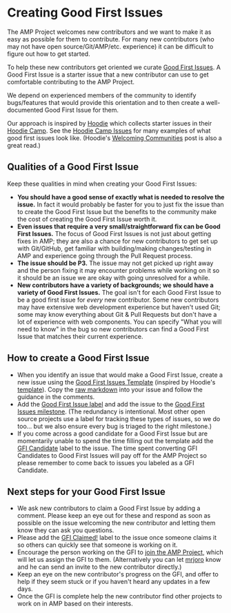 # Creating Good First Issues

The AMP Project welcomes new contributors and we want to make it as easy as possible for them to contribute.  For many new contributors (who may not have open source/Git/AMP/etc. experience) it can be difficult to figure out how to get started.

To help these new contributors get oriented we curate [Good First Issues](https://github.com/ampproject/amphtml/labels/good%20first%20issue).  A Good First Issue is a starter issue that a new contributor can use to get comfortable contributing to the AMP Project.

We depend on experienced members of the community to identify bugs/features that would provide this orientation and to then create a well-documented Good First Issue for them.

Our approach is inspired by [Hoodie](http://hood.ie/) which collects starter issues in their [Hoodie Camp](https://github.com/hoodiehq/camp).  See the [Hoodie Camp Issues](https://github.com/hoodiehq/camp/issues) for many examples of what good first issues look like.  (Hoodie's [Welcoming Communities](http://hood.ie/blog/welcoming-communities.html) post is also a great read.)

## Qualities of a Good First Issue

Keep these qualities in mind when creating your Good First Issues:

* **You should have a good sense of exactly what is needed to resolve the issue.**  In fact it would probably be faster for you to just fix the issue than to create the Good First Issue but the benefits to the community make the cost of creating the Good First Issue worth it.
* **Even issues that require a very small/straightforward fix can be Good First Issues.**  The focus of Good First Issues is not just about getting fixes in AMP; they are also a chance for new contributors to get set up with Git/GitHub, get familiar with building/making changes/testing in AMP and experience going through the Pull Request process.
* **The issue should be P3.**  The issue may not get picked up right away and the person fixing it may encounter problems while working on it so it should be an issue we are okay with going unresolved for a while.
* **New contributors have a variety of backgrounds; we should have a variety of Good First Issues.**  The goal isn't for each Good First Issue to be a good first issue for _every_ new contributor.  Some new contributors may have extensive web development experience but haven't used Git; some may know everything about Git & Pull Requests but don't have a lot of experience with web components.  You can specify "What you will need to know" in the bug so new contributors can find a Good First Issue that matches their current experience.

## How to create a Good First Issue

* When you identify an issue that would make a Good First Issue, create a new issue using the [Good First Issues Template](good-first-issues-template.md) (inspired by Hoodie's [template](https://github.com/hoodiehq/camp/blob/gh-pages/ISSUE_TEMPLATE.md)).  Copy the [raw markdown](https://raw.githubusercontent.com/ampproject/amphtml/master/contributing/good-first-issues-template.md) into your issue and follow the guidance in the comments.
* Add the [Good First Issue label](https://github.com/ampproject/amphtml/labels/good%20first%20issue) and add the issue to the [Good First Issues milestone](https://github.com/ampproject/amphtml/milestone/25).  (The redundancy is intentional.  Most other open source projects use a label for tracking these types of issues, so we do too... but we also ensure every bug is triaged to the right milestone.)
* If you come across a good candidate for a Good First Issue but are momentarily unable to spend the time filling out the template add the [GFI Candidate](https://github.com/ampproject/amphtml/labels/GFI%20Candidate) label to the issue.  The time spent converting GFI Candidates to Good First Issues will pay off for the AMP Project so please remember to come back to issues you labeled as a GFI Candidate.

## Next steps for your Good First Issue

* We ask new contributors to claim a Good First Issue by adding a comment.  Please keep an eye out for these and respond as soon as possible on the issue welcoming the new contributor and letting them know they can ask you questions.
* Please add the [GFI Claimed!](https://github.com/ampproject/amphtml/labels/GFI%20Claimed!) label to the issue once someone claims it so others can quickly see that someone is working on it.
* Encourage the person working on the GFI to [join the AMP Project](https://goo.gl/forms/T65peVtfQfEoDWeD3), which will let us assign the GFI to them.  (Alternatively you can let [mrjoro](https://amphtml.slack.com/team/mrjoro/) know and he can send an invite to the new contributor directly.)
* Keep an eye on the new contributor's progress on the GFI, and offer to help if they seem stuck or if you haven't heard any updates in a few days.
* Once the GFI is complete help the new contributor find other projects to work on in AMP based on their interests.

